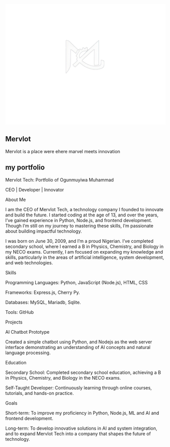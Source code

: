 <div align="center">
  <img src="mervlot.png" width="700px">
</div>

##  **Mervlot** 
Mervlot is a place were ehere marvel meets innovation
##  **my portfolio**
Mervlot Tech: Portfolio of Ogunmuyiwa Muhammad 

CEO | Developer | Innovator



About Me

I am the CEO of Mervlot Tech, a technology company I founded to innovate and build the future. I started coding at the age of 13, and over the years, I’ve gained experience in Python, Node.js, and frontend development. Though I’m still on my journey to mastering these skills, I’m passionate about building impactful technology.



I was born on June 30, 2009, and I’m a proud Nigerian. I’ve completed secondary school, where I earned a B in Physics, Chemistry, and Biology in my NECO exams. Currently, I am focused on expanding my knowledge and skills, particularly in the areas of artificial intelligence, system development, and web technologies.



Skills

Programming Languages: Python, JavaScript (Node.js), HTML, CSS

Frameworks: Express.js, Cherry Py.

Databases: MySQL, Mariadb, Sqlite.

Tools: GitHub

Projects

AI Chatbot Prototype



Created a simple chatbot using Python, and Nodejs as the web server interface demonstrating an understanding of AI concepts and natural language processing.

Education

Secondary School: Completed secondary school education, achieving a B in Physics, Chemistry, and Biology in the NECO exams.

Self-Taught Developer: Continuously learning through online courses, tutorials, and hands-on practice.

Goals

Short-term: To improve my proficiency in Python, Node.js, ML and AI  and frontend development.

Long-term: To develop innovative solutions in AI and system integration, and to expand Mervlot Tech into a company that shapes the future of technology.

